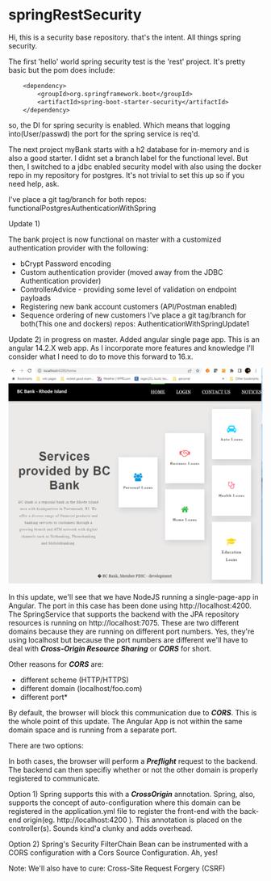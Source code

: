 # springRestSecurity

Hi, this is a security base repository. that's the intent. All things spring security. 

The first 'hello' world spring security test is the 'rest' project. It's pretty basic but the pom does include:

		<dependency>
			<groupId>org.springframework.boot</groupId>
			<artifactId>spring-boot-starter-security</artifactId>
		</dependency>

 so, the DI for spring security is enabled. Which means that logging into(User/passwd) the port for the spring service is req'd.

 
The next project myBank starts with a h2 database for in-memory and is also a good starter. I didnt set a branch
label for the functional level. But then, I switched to a jdbc enabled security model with also using the docker
repo in my repository for postgres. It's not trivial to set this up so if you need help, ask.

I've place a git tag/branch for both repos: functionalPostgresAuthenticationWithSpring

Update 1)

The bank project is now functional on master with a customized authentication provider with the following:

   - bCrypt Password encoding
   - Custom authentication provider (moved away from the JDBC Authentication provider)
   - ControllerAdvice - providing some level of validation on endpoint payloads
   - Registering new bank account customers (API/Postman enabled)
   - Sequence ordering of new customers
   I've place a git tag/branch for both(This one and dockers) repos: AuthenticationWithSpringUpdate1

Update 2) in progress on master. Added angular single page app. This is an angular 14.2.X web app. As I incorporate more
features and knowledge I'll consider what I need to do to move this forward to 16.x.

![Alt text](./bankAngularApp/angularBankApp.png?raw=true "BC Bank - fictitous bank")

In this update, we'll see that we have NodeJS running a single-page-app in Angular. The port in this case has been done using http://localhost:4200. The SpringService that supports the backend with the JPA repository resources is running on http://localhost:7075. These are two different domains because they are running on different port numbers. Yes, they're using localhost but because the port numbers are different we'll have to deal with <i><b>Cross-Origin Resource Sharing</b></i> or <i><b>CORS</b></i> for short.

Other reasons for <i><b>CORS</b></i> are:
  - different scheme (HTTP/HTTPS)
  - different domain (localhost/foo.com)
  - different port*

By default, the browser will block this communication due to <i><b>CORS</b></i>. This is the whole point of this update. The Angular App is not within the same domain space and is running from a separate port.

There are two options:

In both cases, the browser will perform a <i><b>Preflight</b></i> request to the backend. The backend can then specifiy whether or not the other domain is properly registered to communicate.

Option 1)
 Spring supports this with a <i><b>CrossOrigin</b></i> annotation. Spring, also, supports the concept of auto-configuration where this domain can be registered in the application.yml file to register the front-end with the back-end origin(eg. http://localhost:4200 ). This annotation is placed on the controller(s). Sounds kind'a clunky and adds overhead.

Option 2)
Spring's Security FilterChain Bean can be instrumented with a CORS configuration with a Cors Source Configuration. Ah, yes!
     
Note: We'll also have to cure: Cross-Site Request Forgery (CSRF)
